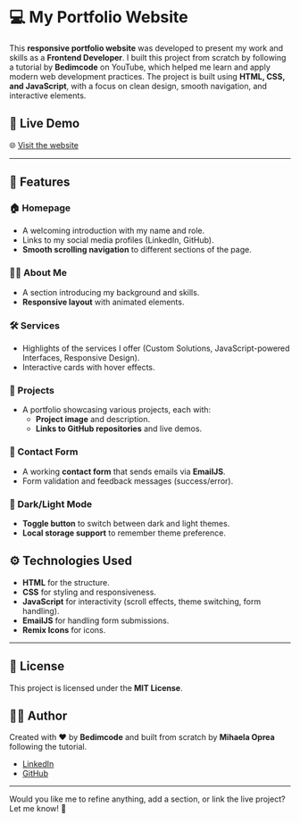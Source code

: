 # 💻 My Portfolio Website

This **responsive portfolio website** was developed to present my work and skills as a **Frontend Developer**. I built this project from scratch by following a tutorial by **Bedimcode** on YouTube, which helped me learn and apply modern web development practices. The project is built using **HTML, CSS, and JavaScript**, with a focus on clean design, smooth navigation, and interactive elements.

## 🌟 Live Demo

🌐 [Visit the website](https://personal-portfolio-23r43w.netlify.app/)

---

## 🚀 Features

### 🏠 Homepage

- A welcoming introduction with my name and role.
- Links to my social media profiles (LinkedIn, GitHub).
- **Smooth scrolling navigation** to different sections of the page.

### 👩‍💻 About Me

- A section introducing my background and skills.
- **Responsive layout** with animated elements.

### 🛠️ Services

- Highlights of the services I offer (Custom Solutions, JavaScript-powered Interfaces, Responsive Design).
- Interactive cards with hover effects.

### 📂 Projects

- A portfolio showcasing various projects, each with:
  - **Project image** and description.
  - **Links to GitHub repositories** and live demos.

### 📧 Contact Form

- A working **contact form** that sends emails via **EmailJS**.
- Form validation and feedback messages (success/error).

### 🌙 Dark/Light Mode

- **Toggle button** to switch between dark and light themes.
- **Local storage support** to remember theme preference.

## ⚙️ Technologies Used

- **HTML** for the structure.
- **CSS** for styling and responsiveness.
- **JavaScript** for interactivity (scroll effects, theme switching, form handling).
- **EmailJS** for handling form submissions.
- **Remix Icons** for icons.

---

## 📄 License

This project is licensed under the **MIT License**.

## 🧑‍💻 Author

Created with ❤️ by **Bedimcode** and built from scratch by **Mihaela Oprea** following the tutorial.


- [LinkedIn](https://www.linkedin.com/in/mihaela-oprea89/)
- [GitHub](https://github.com/Mihaela-Oprea)

---

Would you like me to refine anything, add a section, or link the live project? Let me know! 🚀


